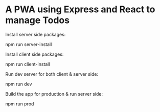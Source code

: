 # A PWA using Express and React to manage Todos

Install server side packages:

npm run server-install

Install client side packages:

npm run client-install

Run dev server for both client & server side:

npm run dev

Build the app for production & run server side:

npm run prod